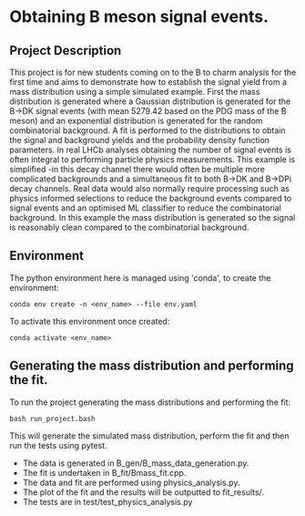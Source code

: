 # Obtaining B meson signal events.

## Project Description

This project is for  new students coming on to the B to charm analysis for the first time and
aims to demonstrate how to establish the signal yield from a mass 
distribution using a simple simulated example. First the mass distribution is 
generated where a Gaussian distribution is generated for the B->DK signal events (with 
mean 5279.42 based on the PDG mass of the B meson) and an exponential distribution 
is generated for the random combinatorial background. A fit is performed to the 
distributions to obtain the signal and background yields and the probability density 
function parameters. In real LHCb analyses obtaining the number of signal events is 
often integral to performing particle physics measurements. This example is simplified 
-in this decay channel there would often be multiple more complicated backgrounds and
a simultaneous fit to both B->DK and B->DPi decay channels. Real data would 
also normally require processing such as physics informed selections to reduce the 
background events compared to signal events and an optimised ML classifier to reduce the 
combinatorial background. In this example the mass distribution is generated so the 
signal is reasonably clean compared to the combinatorial background.

## Environment

The python environment here is managed using 'conda', to create the environment:

```
conda env create -n <env_name> --file env.yaml
```

To activate this environment once created:

```
conda activate <env_name>
```

## Generating the mass distribution and performing the fit.

To run the project generating the mass distributions and performing the fit:

```
bash run_project.bash
```

This will generate the simulated mass distribution, perform the fit and then run 
the tests using pytest. 
- The data is generated in B_gen/B_mass_data_generation.py. 
- The fit is undertaken in B_fit/Bmass_fit.cpp.
- The data and fit are performed using physics_analysis.py.
- The plot of the fit and the results will be outputted to fit_results/.
- The tests are in test/test_physics_analysis.py